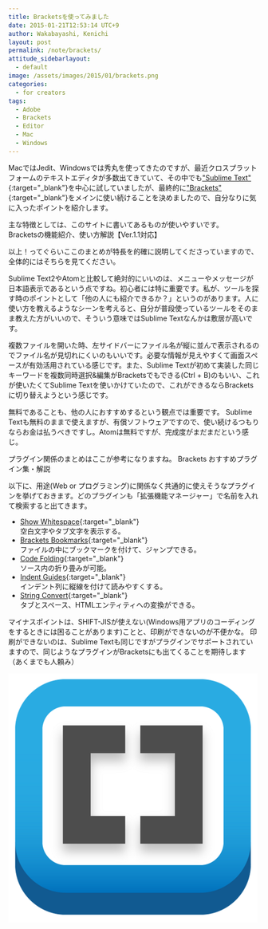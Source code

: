 ```yaml
---
title: Bracketsを使ってみました
date: 2015-01-21T12:53:14 UTC+9
author: Wakabayashi, Kenichi
layout: post
permalink: /note/brackets/
attitude_sidebarlayout:
  - default
image: /assets/images/2015/01/brackets.png
categories:
  - for creators
tags:
  - Adobe
  - Brackets
  - Editor
  - Mac
  - Windows
---
```

MacではJedit、Windowsでは秀丸を使ってきたのですが、最近クロスプラットフォームのテキストエディタが多数出てきていて、その中でも["Sublime Text"](http://www.sublimetext.com/){:target="_blank"}を中心に試していましたが、最終的に["Brackets"](http://brackets.io/){:target="_blank"}をメインに使い続けることを決めましたので、自分なりに気に入ったポイントを紹介します。

主な特徴としては、このサイトに書いてあるものが使いやすいです。<br />
Bracketsの機能紹介、使い方解説【Ver.1.1対応】

以上！ってぐらいここのまとめが特長を的確に説明してくださっていますので、全体的にはそちらを見てください。

Sublime Text2やAtomと比較して絶対的にいいのは、メニューやメッセージが日本語表示であるという点ですね。初心者には特に重要です。私が、ツールを探す時のポイントとして「他の人にも紹介できるか？」というのがあります。人に使い方を教えるようなシーンを考えると、自分が普段使っているツールをそのまま教えた方がいいので、そういう意味ではSublime Textなんかは敷居が高いです。

複数ファイルを開いた時、左サイドバーにファイル名が縦に並んで表示されるのでファイル名が見切れにくいのもいいです。必要な情報が見えやすくて画面スペースが有効活用されている感じです。また、Sublime Textが初めて実装した同じキーワードを複数同時選択&編集がBracketsでもできる(Ctrl + B)のもいい、これが使いたくてSublime Textを使いかけていたので、これができるならBracketsに切り替えようという感じです。

無料であることも、他の人におすすめするという観点では重要です。
Sublime Textも無料のままで使えますが、有償ソフトウェアですので、使い続けるつもりならお金は払うべきですし。Atomは無料ですが、完成度がまだまだという感じ。

プラグイン関係のまとめはここが参考になりますね。
Brackets おすすめプラグイン集・解説

以下に、用途(Web or プログラミング)に関係なく共通的に使えそうなプラグインを挙げておきます。どのプラグインも「拡張機能マネージャー」で名前を入れて検索すると出てきます。

- [Show Whitespace](https://github.com/DennisKehrig/brackets-show-whitespace){:target="_blank"}  
空白文字やタブ文字を表示する。
- [Brackets Bookmarks](https://github.com/toshsharma/brackets-bookmarks){:target="_blank"}  
ファイルの中にブックマークを付けて、ジャンプできる。
- [Code Folding](https://github.com/thehogfather/brackets-code-folding){:target="_blank"}  
ソース内の折り畳みが可能。
- [Indent Guides](https://github.com/lkcampbell/brackets-indent-guides){:target="_blank"}  
インデント列に縦線を付けて読みやすくする。
- [String Convert](https://github.com/mikechambers/StringConvert){:target="_blank"}  
タブとスペース、HTMLエンティティへの変換ができる。

マイナスポイントは、SHIFT-JISが使えない(Windows用アプリのコーディングをするときには困ることがあります)ことと、印刷ができないのが不便かな。
印刷ができないのは、Sublime Textも同じですがプラグインでサポートされていますので、同じようなプラグインがBracketsにも出てくることを期待します（あくまでも人頼み）

![brackets](/assets/images/2015/01/brackets.png)

